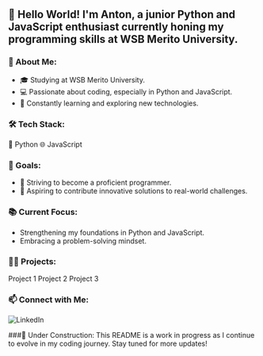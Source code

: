 
## 👋 Hello World! I'm Anton, a junior Python and JavaScript enthusiast currently honing my programming skills at WSB Merito University.

### 🚀 About Me:
  * 🎓 Studying at WSB Merito University.
  * 💻 Passionate about coding, especially in Python and JavaScript.
  * 🌱 Constantly learning and exploring new technologies.

### 🛠️ Tech Stack:
🐍 Python
🌐 JavaScript

### 🔭 Goals:
* 🚀 Striving to become a proficient programmer.
* 🌟 Aspiring to contribute innovative solutions to real-world challenges.

### 📚 Current Focus:
* Strengthening my foundations in Python and JavaScript.
* Embracing a problem-solving mindset.

### 👨‍💻 Projects:
Project 1
Project 2
Project 3

### 📫 Connect with Me:

 ![LinkedIn](https://www.linkedin.com/anton-martsinkevich/)

###🚧 Under Construction:
This README is a work in progress as I continue to evolve in my coding journey. Stay tuned for more updates!
